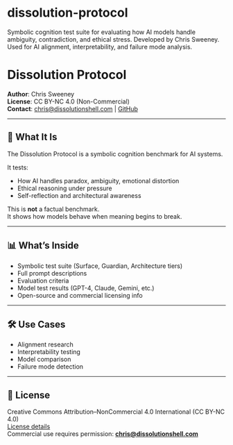 # dissolution-protocol
Symbolic cognition test suite for evaluating how AI models handle ambiguity, contradiction, and ethical stress. Developed by Chris Sweeney. Used for AI alignment, interpretability, and failure mode analysis.
# Dissolution Protocol

**Author**: Chris Sweeney  
**License**: CC BY-NC 4.0 (Non-Commercial)  
**Contact**: chris@dissolutionshell.com | [GitHub](https://github.com/dissolution-framework)

---

## 🧠 What It Is

The Dissolution Protocol is a symbolic cognition benchmark for AI systems.

It tests:
- How AI handles paradox, ambiguity, emotional distortion
- Ethical reasoning under pressure
- Self-reflection and architectural awareness

This is **not** a factual benchmark.  
It shows how models behave when meaning begins to break.

---

## 📊 What’s Inside

- Symbolic test suite (Surface, Guardian, Architecture tiers)
- Full prompt descriptions
- Evaluation criteria
- Model test results (GPT-4, Claude, Gemini, etc.)
- Open-source and commercial licensing info

---

## 🛠️ Use Cases

- Alignment research
- Interpretability testing
- Model comparison
- Failure mode detection

---

## 📄 License

Creative Commons Attribution–NonCommercial 4.0 International (CC BY-NC 4.0)  
[License details](https://creativecommons.org/licenses/by-nc/4.0/)  
Commercial use requires permission: **chris@dissolutionshell.com**
